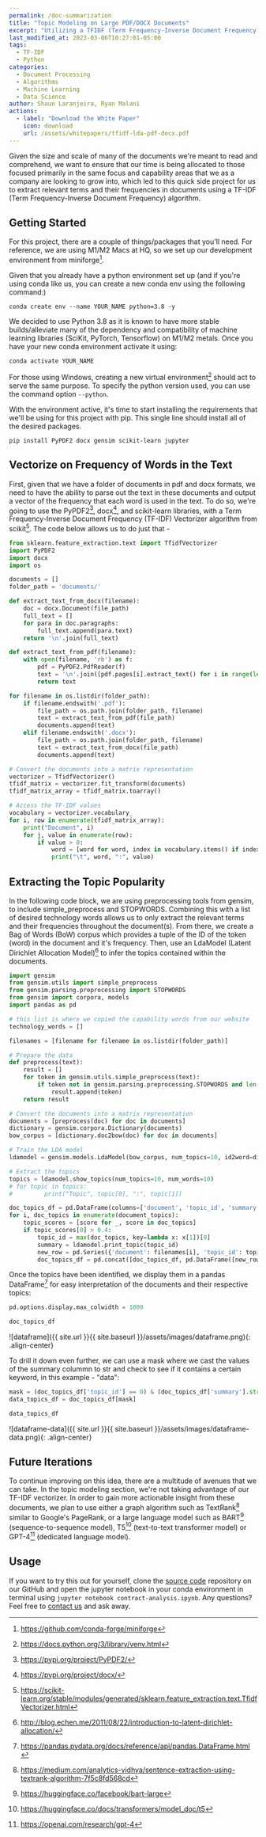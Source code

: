 ```yaml
---
permalink: /doc-summarization
title: "Topic Modeling on Large PDF/DOCX Documents"
excerpt: "Utilizing a TFIDF (Term Frequency-Inverse Document Frequency) algorithm and LDA (Latent Dirichlet Allocation) Model to identify documents that align well with our corporate capabilities."
last_modified_at: 2023-03-06T10:27:01-05:00
tags:
  - TF-IDF
  - Python
categories:
  - Document Processing
  - Algorithms
  - Machine Learning
  - Data Science
author: Shaun Laranjeira, Ryan Malani
actions:
  - label: "Download the White Paper"
    icon: download
    url: /assets/whitepapers/tfidf-lda-pdf-docx.pdf
---
```


Given the size and scale of many of the documents we're meant to read and comprehend, we want to ensure that our time is being allocated to those focused primarily in the same focus and capability areas that we as a company are looking to grow into, which led to this quick side project for us to extract relevant terms and their frequencies in documents using a TF-IDF (Term Frequency-Inverse Document Frequency) algorithm.

## Getting Started

For this project, there are a couple of things/packages that you'll need. For reference, we are using M1/M2 Macs at HQ, so we set up our development environment from miniforge[^1].

Given that you already have a python environment set up (and if you're using conda like us, you can create a new conda env using the following command:)

```
conda create env --name YOUR_NAME python=3.8 -y
```

We decided to use Python 3.8 as it is known to have more stable builds/alleviate many of the dependency and compatibility of machine learning libraries (SciKit, PyTorch, Tensorflow) on M1/M2 metals. Once you have your new conda environment activate it using:

```
conda activate YOUR_NAME
```

For those using Windows, creating a new virtual environment[^2] should act to serve the same purpose. To specify the python version used, you can use the command option ```--python```.

With the environment active, it's time to start installing the requirements that we'll be using for this project with pip. This single line should install all of the desired packages.

```
pip install PyPDF2 docx gensim scikit-learn jupyter
```

[^1]: <https://github.com/conda-forge/miniforge>
[^2]: <https://docs.python.org/3/library/venv.html>

## Vectorize on Frequency of Words in the Text

First, given that we have a folder of documents in pdf and docx formats, we need to have the ability to parse out the text in these documents and output a vector of the frequency that each word is used in the text. To do so, we're going to use the PyPDF2[^3], docx[^4], and scikit-learn libraries, with a Term Frequency-Inverse Document Frequency (TF-IDF) Vectorizer algorithm from scikit[^5]. The code below allows us to do just that -

[^3]: <https://pypi.org/project/PyPDF2/>
[^4]: <https://pypi.org/project/docx/>
[^5]: <https://scikit-learn.org/stable/modules/generated/sklearn.feature_extraction.text.TfidfVectorizer.html>

```python
from sklearn.feature_extraction.text import TfidfVectorizer
import PyPDF2
import docx
import os

documents = []
folder_path = 'documents/'

def extract_text_from_docx(filename):
    doc = docx.Document(file_path)
    full_text = []
    for para in doc.paragraphs:
        full_text.append(para.text)
    return '\n'.join(full_text)

def extract_text_from_pdf(filename):
    with open(filename, 'rb') as f:
        pdf = PyPDF2.PdfReader(f)
        text = '\n'.join([pdf.pages[i].extract_text() for i in range(len(pdf.pages))])
        return text

for filename in os.listdir(folder_path):
    if filename.endswith('.pdf'):
        file_path = os.path.join(folder_path, filename)
        text = extract_text_from_pdf(file_path)
        documents.append(text)
    elif filename.endswith('.docx'):
        file_path = os.path.join(folder_path, filename)
        text = extract_text_from_docx(file_path)
        documents.append(text)

# Convert the documents into a matrix representation
vectorizer = TfidfVectorizer()
tfidf_matrix = vectorizer.fit_transform(documents)
tfidf_matrix_array = tfidf_matrix.toarray()

# Access the TF-IDF values
vocabulary = vectorizer.vocabulary_
for i, row in enumerate(tfidf_matrix_array):
    print("Document", i)
    for j, value in enumerate(row):
        if value > 0:
            word = [word for word, index in vocabulary.items() if index == j][0]
            print("\t", word, ":", value)
```

## Extracting the Topic Popularity

In the following code block, we are using preprocessing tools from gensim, to include simple_preprocess and STOPWORDS. Combining this with a list of desired technology words allows us to only extract the relevant terms and their frequencies throughout the document(s). From there, we create a Bag of Words (BoW) corpus which provides a tuple of the ID of the token (word) in the document and it's frequency. Then, use an LdaModel (Latent Dirichlet Allocation Model)[^6] to infer the topics contained within the documents.

```python
import gensim
from gensim.utils import simple_preprocess
from gensim.parsing.preprocessing import STOPWORDS
from gensim import corpora, models
import pandas as pd

# this list is where we copied the capability words from our website
technology_words = []

filenames = [filename for filename in os.listdir(folder_path)]

# Prepare the data
def preprocess(text):
    result = []
    for token in gensim.utils.simple_preprocess(text):
        if token not in gensim.parsing.preprocessing.STOPWORDS and len(token) > 3 and token in technology_words:
            result.append(token)
    return result

# Convert the documents into a matrix representation
documents = [preprocess(doc) for doc in documents]
dictionary = gensim.corpora.Dictionary(documents)
bow_corpus = [dictionary.doc2bow(doc) for doc in documents]

# Train the LDA model
ldamodel = gensim.models.LdaModel(bow_corpus, num_topics=10, id2word=dictionary, passes=50)

# Extract the topics
topics = ldamodel.show_topics(num_topics=10, num_words=10)
# for topic in topics:
#         print("Topic", topic[0], ":", topic[1])

doc_topics_df = pd.DataFrame(columns=['document', 'topic_id', 'summary'])
for i, doc_topics in enumerate(document_topics):
    topic_scores = [score for _, score in doc_topics]
    if topic_scores[0] > 0.4:
        topic_id = max(doc_topics, key=lambda x: x[1])[0]
        summary = ldamodel.print_topic(topic_id)
        new_row = pd.Series({'document': filenames[i], 'topic_id': topic_id, 'summary': summary})
        doc_topics_df = pd.concat([doc_topics_df, pd.DataFrame([new_row])], ignore_index=True)
```

Once the topics have been identified, we display them in a pandas DataFrame[^7] for easy interpretation of the documents and their respective topics:

```python
pd.options.display.max_colwidth = 1000

doc_topics_df
```

![dataframe]({{ site.url }}{{ site.baseurl }}/assets/images/dataframe.png){: .align-center}

To drill it down even further, we can use a mask where we cast the values of the summary colummn to str and check to see if it contains a certain keyword, in this example - "data":

```python
mask = (doc_topics_df['topic_id'] == 0) & (doc_topics_df['summary'].str.contains('data', case=False))
data_topics_df = doc_topics_df[mask]

data_topics_df
```

![dataframe-data]({{ site.url }}{{ site.baseurl }}/assets/images/dataframe-data.png){: .align-center}

[^6]: <http://blog.echen.me/2011/08/22/introduction-to-latent-dirichlet-allocation/>
[^7]: <https://pandas.pydata.org/docs/reference/api/pandas.DataFrame.html>

## Future Iterations

To continue improving on this idea, there are a multitude of avenues that we can take. In the topic modeling section, we're not taking advantage of our TF-IDF vectorizer. In order to gain more actionable insight from these documents, we plan to use either a graph algorithm such as TextRank[^8] similar to Google's PageRank, or a large language model such as BART[^9] (sequence-to-sequence model), T5[^10] (text-to-text transformer model) or GPT-4[^11] (dedicated language model).

[^8]: <https://medium.com/analytics-vidhya/sentence-extraction-using-textrank-algorithm-7f5c8fd568cd>
[^9]: <https://huggingface.co/facebook/bart-large>
[^10]: <https://huggingface.co/docs/transformers/model_doc/t5>
[^11]: <https://openai.com/research/gpt-4>

## Usage

If you want to try this out for yourself, clone the [source code](https://github.com/INflow-Federal/contract-analysis) repository on our GitHub and open the jupyter notebook in your conda environment in terminal using `jupyter notebook contract-analysis.ipynb`. Any questions? Feel free to [contact us](mailto:labs@inflowfed.com) and ask away.
